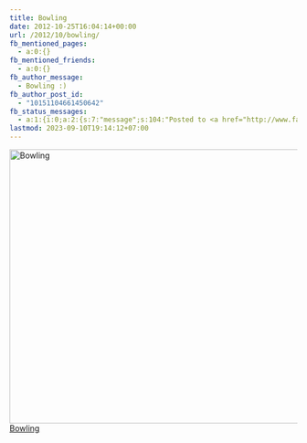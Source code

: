 ```yaml
---
title: Bowling
date: 2012-10-25T16:04:14+00:00
url: /2012/10/bowling/
fb_mentioned_pages:
  - a:0:{}
fb_mentioned_friends:
  - a:0:{}
fb_author_message:
  - Bowling :)
fb_author_post_id:
  - "10151104661450642"
fb_status_messages:
  - a:1:{i:0;a:2:{s:7:"message";s:104:"Posted to <a href="http://www.facebook.com/10151104661450642" target="_blank">your Facebook Timeline</a>";s:5:"error";s:0:"";}}
lastmod: 2023-09-10T19:14:12+07:00
---
```

<div class="media photo image flickr">
  <a title="Bowling by Patrick Kollitsch, on Flickr" href="http://www.flickr.com/photos/schreibblogade/8122348752/"><img src="//farm9.staticflickr.com/8476/8122348752_ccae98caae_z.jpg" alt="Bowling" width="640" height="480" /><span>Bowling</span></a>
</div>
